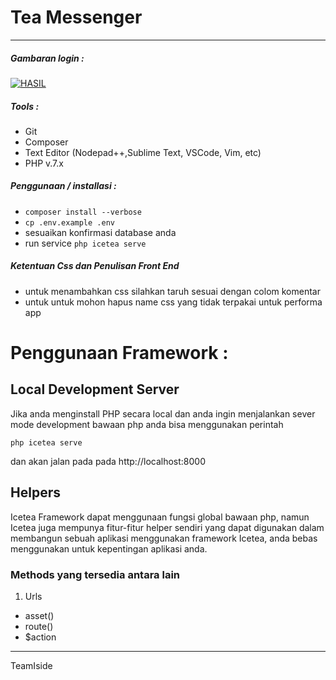 # Tea Messenger
---
##### Gambaran login :

<p>
<a href="https://ibb.co/cGsuVR"><img src="https://image.ibb.co/gjCuVR/KEREN.png" alt="HASIL" border="0"></a>
</p>

##### Tools :
- Git
- Composer
- Text Editor (Nodepad++,Sublime Text, VSCode, Vim, etc)
- PHP v.7.x
##### Penggunaan / installasi :
- `composer install --verbose`
- `cp .env.example .env`
- sesuaikan konfirmasi database anda
- run service `php icetea serve`

##### Ketentuan Css dan Penulisan Front End
- untuk menambahkan css silahkan taruh sesuai dengan colom komentar
- untuk untuk mohon hapus name css yang tidak terpakai untuk performa app


# Penggunaan Framework :

## Local Development Server
Jika anda menginstall PHP secara local dan anda ingin menjalankan sever mode development bawaan php anda bisa menggunakan perintah

`php icetea serve`

dan akan jalan pada pada http://localhost:8000

## Helpers
Icetea Framework dapat menggunaan fungsi global bawaan php, namun Icetea juga mempunya fitur-fitur helper sendiri yang dapat digunakan dalam membangun sebuah aplikasi menggunakan framework Icetea, anda bebas menggunakan untuk kepentingan aplikasi anda.

### Methods yang tersedia antara lain
1. Urls
- asset()
- route()
- $action

---
TeamIside
